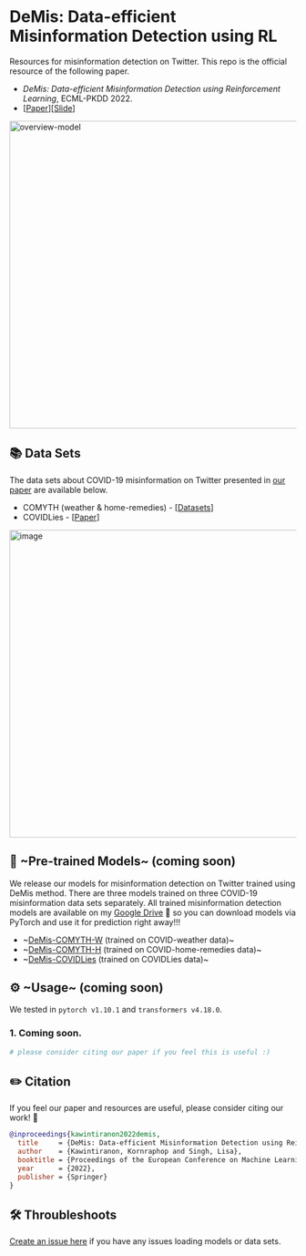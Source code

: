 # DeMis: Data-efficient Misinformation Detection using RL
Resources for misinformation detection on Twitter. This repo is the official resource of the following paper.
- *DeMis: Data-efficient Misinformation Detection using Reinforcement Learning*, ECML-PKDD 2022.
- [[Paper](https://drive.google.com/file/d/1oQL5R5YiaO3Wdj6o7Nqd7BVAN2kSMxN8/view?usp=sharing)][[Slide](https://drive.google.com/file/d/1S9UUctw6rHw28FOk6zv1zaimLojcONIv/view?usp=sharing)]

<img width="540" alt="overview-model" src="https://user-images.githubusercontent.com/15230011/191144467-604bcdd8-a21a-4391-a85e-245225a67c6b.png">

## 📚 Data Sets
The data sets about COVID-19 misinformation on Twitter presented in [our paper](https://drive.google.com/file/d/1oQL5R5YiaO3Wdj6o7Nqd7BVAN2kSMxN8/view?usp=sharing) are available below.

- COMYTH (weather & home-remedies) - [[Datasets](https://portals.mdi.georgetown.edu/public/misinformation-detection)]
- COVIDLies - [[Paper](https://aclanthology.org/2020.nlpcovid19-2.11/)]

<img width="540" alt="image" src="https://user-images.githubusercontent.com/15230011/191144727-37843f6d-67ac-4180-8670-1b39558142fe.png">

## 🚀 ~Pre-trained Models~ (coming soon)
We release our models for misinformation detection on Twitter trained using DeMis method. There are three models trained on three COVID-19 misinformation data sets separately. All trained misinformation detection models are available on my [Google Drive](https://drive.google.com/drive/folders/1czX7oh_pvQaYsY3w-RjPZrZEE9v_d8dW?usp=sharing) 🤗 so you can download models via PyTorch and use it for prediction right away!!!

- ~[DeMis-COMYTH-W](XXX) (trained on COVID-weather data)~
- ~[DeMis-COMYTH-H](XXX) (trained on COVID-home-remedies data)~
- ~[DeMis-COVIDLies](XXX) (trained on COVIDLies data)~

## ⚙️ ~Usage~ (coming soon)
We tested in `pytorch v1.10.1` and `transformers v4.18.0`.

### 1. Coming soon.
```python
# please consider citing our paper if you feel this is useful :)
```

## ✏️ Citation
If you feel our paper and resources are useful, please consider citing our work! 🙏
```bibtex
@inproceedings{kawintiranon2022demis,
  title     = {DeMis: Data-efficient Misinformation Detection using Reinforcement Learning},
  author    = {Kawintiranon, Kornraphop and Singh, Lisa},
  booktitle = {Proceedings of the European Conference on Machine Learning and Principles and Practice of Knowledge Discovery in Databases (ECML-PKDD)},
  year      = {2022},
  publisher = {Springer}
}
```

##  🛠 Throubleshoots
[Create an issue here](https://github.com/GU-DataLab/misinformation-detection-DeMis/issues) if you have any issues loading models or data sets.
